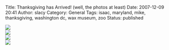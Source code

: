 Title: Thanksgiving has Arrived! (well, the photos at least)
Date: 2007-12-09 20:41
Author: slacy
Category: General
Tags: isaac, maryland, mike, thanksgiving, washington dc, wax museum, zoo
Status: published

[![](http://kleinlacy.com/gallery/d/107842-2/img_3150.jpg)](http://kleinlacy.com/gallery/v/2007/Thanksgiving/Dinner/)  
[![](http://kleinlacy.com/gallery/d/108266-2/img_3218.jpg)](http://kleinlacy.com/gallery/v/2007/Thanksgiving/Mikes/)  
[![](http://kleinlacy.com/gallery/d/108515-2/img_3262.jpg)](http://kleinlacy.com/gallery/v/2007/Thanksgiving/Wax+Museum/)  
[![](http://kleinlacy.com/gallery/d/109089-2/img_3043.jpg)](http://kleinlacy.com/gallery/v/2007/Thanksgiving/Zoo/)
